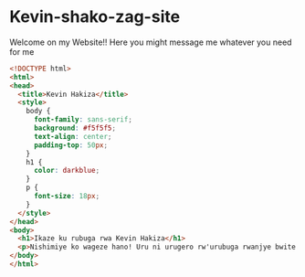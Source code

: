 # Kevin-shako-zag-site
Welcome on my Website!! Here you might message me whatever you need for me 

```html
<!DOCTYPE html>
<html>
<head>
  <title>Kevin Hakiza</title>
  <style>
    body {
      font-family: sans-serif;
      background: #f5f5f5;
      text-align: center;
      padding-top: 50px;
    }
    h1 {
      color: darkblue;
    }
    p {
      font-size: 18px;
    }
  </style>
</head>
<body>
  <h1>Ikaze ku rubuga rwa Kevin Hakiza</h1>
  <p>Nishimiye ko wageze hano! Uru ni urugero rw'urubuga rwanjye bwite.</p>
</body>
</html>
```

